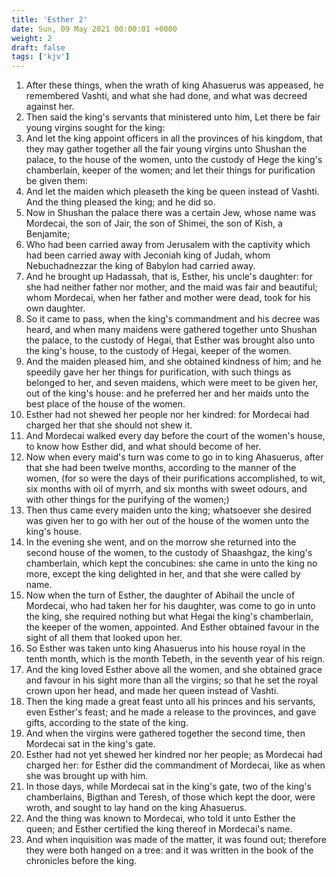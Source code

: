 ```yaml
---
title: 'Esther 2'
date: Sun, 09 May 2021 00:00:01 +0000
weight: 2
draft: false
tags: ['kjv'] 
---
```


1. After these things, when the wrath of king Ahasuerus was appeased, he remembered Vashti, and what she had done, and what was decreed against her.
2. Then said the king's servants that ministered unto him, Let there be fair young virgins sought for the king:
3. And let the king appoint officers in all the provinces of his kingdom, that they may gather together all the fair young virgins unto Shushan the palace, to the house of the women, unto the custody of Hege the king's chamberlain, keeper of the women; and let their things for purification be given them:
4. And let the maiden which pleaseth the king be queen instead of Vashti. And the thing pleased the king; and he did so.
5. Now in Shushan the palace there was a certain Jew, whose name was Mordecai, the son of Jair, the son of Shimei, the son of Kish, a Benjamite;
6. Who had been carried away from Jerusalem with the captivity which had been carried away with Jeconiah king of Judah, whom Nebuchadnezzar the king of Babylon had carried away.
7. And he brought up Hadassah, that is, Esther, his uncle's daughter: for she had neither father nor mother, and the maid was fair and beautiful; whom Mordecai, when her father and mother were dead, took for his own daughter.
8. So it came to pass, when the king's commandment and his decree was heard, and when many maidens were gathered together unto Shushan the palace, to the custody of Hegai, that Esther was brought also unto the king's house, to the custody of Hegai, keeper of the women.
9. And the maiden pleased him, and she obtained kindness of him; and he speedily gave her her things for purification, with such things as belonged to her, and seven maidens, which were meet to be given her, out of the king's house: and he preferred her and her maids unto the best place of the house of the women.
10. Esther had not shewed her people nor her kindred: for Mordecai had charged her that she should not shew it.
11. And Mordecai walked every day before the court of the women's house, to know how Esther did, and what should become of her.
12. Now when every maid's turn was come to go in to king Ahasuerus, after that she had been twelve months, according to the manner of the women, (for so were the days of their purifications accomplished, to wit, six months with oil of myrrh, and six months with sweet odours, and with other things for the purifying of the women;)
13. Then thus came every maiden unto the king; whatsoever she desired was given her to go with her out of the house of the women unto the king's house.
14. In the evening she went, and on the morrow she returned into the second house of the women, to the custody of Shaashgaz, the king's chamberlain, which kept the concubines: she came in unto the king no more, except the king delighted in her, and that she were called by name.
15. Now when the turn of Esther, the daughter of Abihail the uncle of Mordecai, who had taken her for his daughter, was come to go in unto the king, she required nothing but what Hegai the king's chamberlain, the keeper of the women, appointed. And Esther obtained favour in the sight of all them that looked upon her.
16. So Esther was taken unto king Ahasuerus into his house royal in the tenth month, which is the month Tebeth, in the seventh year of his reign.
17. And the king loved Esther above all the women, and she obtained grace and favour in his sight more than all the virgins; so that he set the royal crown upon her head, and made her queen instead of Vashti.
18. Then the king made a great feast unto all his princes and his servants, even Esther's feast; and he made a release to the provinces, and gave gifts, according to the state of the king.
19. And when the virgins were gathered together the second time, then Mordecai sat in the king's gate.
20. Esther had not yet shewed her kindred nor her people; as Mordecai had charged her: for Esther did the commandment of Mordecai, like as when she was brought up with him.
21. In those days, while Mordecai sat in the king's gate, two of the king's chamberlains, Bigthan and Teresh, of those which kept the door, were wroth, and sought to lay hand on the king Ahasuerus.
22. And the thing was known to Mordecai, who told it unto Esther the queen; and Esther certified the king thereof in Mordecai's name.
23. And when inquisition was made of the matter, it was found out; therefore they were both hanged on a tree: and it was written in the book of the chronicles before the king.
